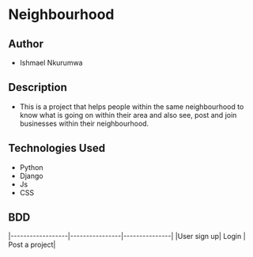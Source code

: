 # Neighbourhood

## Author
- Ishmael Nkurumwa

## Description
- This is a project that helps people within the same neighbourhood to know what is going on within their area and also see, post and join businesses within their neighbourhood.

## Technologies Used
- Python
- Django
- Js
- CSS

## BDD
|------------------|----------------|---------------|
|User sign up| Login | Post a project|